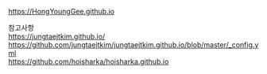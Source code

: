 https://HongYoungGee.github.io

참고사항  
https://jungtaejtkim.github.io/  
https://github.com/jungtaejtkim/jungtaejtkim.github.io/blob/master/_config.yml   
https://github.com/hoisharka/hoisharka.github.io
